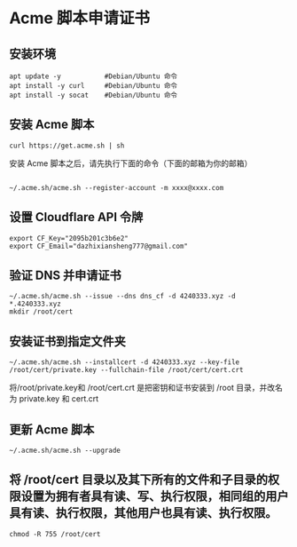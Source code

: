 
# Acme 脚本申请证书


## 安装环境

```
apt update -y           #Debian/Ubuntu 命令
apt install -y curl     #Debian/Ubuntu 命令
apt install -y socat    #Debian/Ubuntu 命令
```
## 安装 Acme 脚本

```
curl https://get.acme.sh | sh
```

安装 Acme 脚本之后，请先执行下面的命令（下面的邮箱为你的邮箱）
```

~/.acme.sh/acme.sh --register-account -m xxxx@xxxx.com
```
## 设置 Cloudflare API 令牌
```
export CF_Key="2095b201c3b6e2"
export CF_Email="dazhixiansheng777@gmail.com"
```
## 验证 DNS 并申请证书
```
~/.acme.sh/acme.sh --issue --dns dns_cf -d 4240333.xyz -d *.4240333.xyz
mkdir /root/cert
```

## 安装证书到指定文件夹

```
~/.acme.sh/acme.sh --installcert -d 4240333.xyz --key-file /root/cert/private.key --fullchain-file /root/cert/cert.crt
```
将/root/private.key和 /root/cert.crt 是把密钥和证书安装到 /root 目录，并改名为 private.key 和 cert.crt
## 更新 Acme 脚本
```
~/.acme.sh/acme.sh --upgrade

```
## 将 /root/cert 目录以及其下所有的文件和子目录的权限设置为拥有者具有读、写、执行权限，相同组的用户具有读、执行权限，其他用户也具有读、执行权限。
```
chmod -R 755 /root/cert
```
